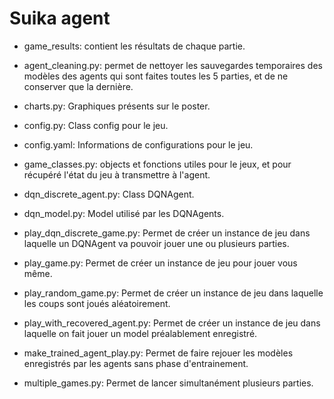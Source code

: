 # Suika agent


- game_results: contient les résultats de chaque partie.

- agent_cleaning.py: permet de nettoyer les sauvegardes temporaires des modèles des agents qui sont faites toutes les 5 parties, et de ne conserver que la dernière.

- charts.py: Graphiques présents sur le poster.

- config.py: Class config pour le jeu.

- config.yaml: Informations de configurations pour le jeu.

- game_classes.py: objects et fonctions utiles pour le jeux, et pour récupéré l'état du jeu à transmettre à l'agent.

- dqn_discrete_agent.py: Class DQNAgent.

- dqn_model.py: Model utilisé par les DQNAgents.

- play_dqn_discrete_game.py: Permet de créer un instance de jeu dans laquelle un DQNAgent va pouvoir jouer une ou plusieurs parties.

- play_game.py: Permet de créer un instance de jeu pour jouer vous même.

- play_random_game.py: Permet de créer un instance de jeu dans laquelle les coups sont joués aléatoirement.

- play_with_recovered_agent.py: Permet de créer un instance de jeu dans laquelle on fait jouer un model préalablement enregistré.

- make_trained_agent_play.py: Permet de faire rejouer les modèles enregistrés par les agents sans phase d'entrainement.

- multiple_games.py: Permet de lancer simultanément plusieurs parties.

